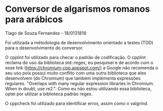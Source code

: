 # Conversor de algarismos romanos para arábicos

Tiago de Souza Fernandes - 18/0131818

Foi utilizada a métodologia de desenvolvimento orientado a testes (TDD) para o desenvolvimento do conversor.

O cpplint foi utilizado para checar o padrão de codificação. O cpplint reclama do uso da biblioteca std::regex, eu pesquisei e de acordo com o esse link (https://chromium-cpp.appspot.com/) a Google não recomenda o seu uso pois possui muito conflito com uma outra biblioteca que eles desenvolvem (do Chromium) que também implementa expressões regulares. "Overlaps with many regular expression libraries in Chromium. When in doubt, use re2.".
Como eu não estou utilizando essa biblioteca, optei por utilizar a biblioteca padrão regex.

O cppcheck foi utilizado para identificar erros, assim como o valgrind.